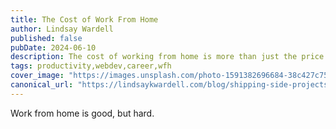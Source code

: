 ```yaml
---
title: The Cost of Work From Home
author: Lindsay Wardell
published: false
pubDate: 2024-06-10
description: The cost of working from home is more than just the price of a desk and a chair. It's about the mental and physical toll that it takes on us.
tags: productivity,webdev,career,wfh
cover_image: "https://images.unsplash.com/photo-1591382696684-38c427c7547a?q=80&w=3270&auto=format&fit=crop&ixlib=rb-4.0.3&ixid=M3wxMjA3fDB8MHxwaG90by1wYWdlfHx8fGVufDB8fHx8fA%3D%3D"
canonical_url: "https://lindsaykwardell.com/blog/shipping-side-projects"
---
```

Work from home is good, but hard. 